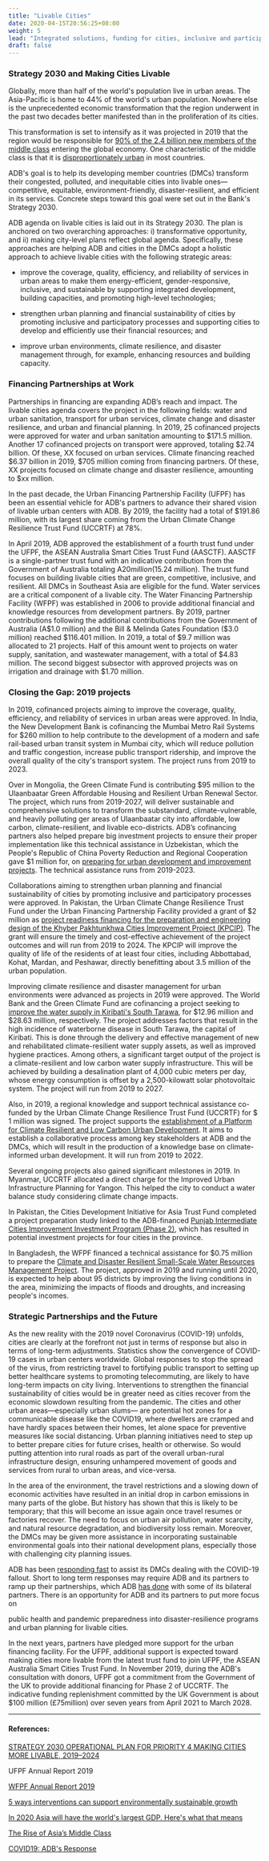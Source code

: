```yaml
---
title: "Livable Cities"
date: 2020-04-15T20:56:25+08:00
weight: 5
lead: "Integrated solutions, funding for cities, inclusive and participatory urban planning, climate resilience, and disaster management."
draft: false
---
```


### Strategy 2030 and Making Cities Livable

Globally, more than half of the world's population live in urban areas. The Asia-Pacific is home to 44% of the world's urban population. Nowhere else is the unprecedented economic transformation that the region underwent in the past two decades better manifested than in the proliferation of its cities.

This transformation is set to intensify as it was projected in 2019 that the region would be responsible for [90% of the 2.4 billion new members of the middle class](https://www.weforum.org/agenda/2019/12/asia-economic-growth/) entering the global economy. One characteristic of the middle class is that it is [disproportionately urban](https://www.adb.org/sites/default/files/publication/27726/special-chapter-03.pdf) in most countries.

ADB's goal is to help its developing member countries (DMCs) transform their congested, polluted, and inequitable cities into livable ones—competitive, equitable, environment-friendly, disaster-resilient, and efficient in its services. Concrete steps toward this goal were set out in the Bank's Strategy 2030.

ADB agenda on livable cities is laid out in its Strategy 2030. The plan is anchored on two overarching approaches: i) transformative opportunity, and ii) making city-level plans reflect global agenda. Specifically, these approaches are helping ADB and cities in the DMCs adopt a holistic approach to achieve livable cities with the following strategic areas:

* improve the coverage, quality, efficiency, and reliability of services in urban areas to make them energy-efficient, gender-responsive, inclusive, and sustainable by supporting integrated development, building capacities, and promoting high-level technologies;

* strengthen urban planning and financial sustainability of cities by promoting inclusive and participatory processes and supporting cities to develop and efficiently use their financial resources; and

* improve urban environments, climate resilience, and disaster management through, for example, enhancing resources and building capacity.

### Financing Partnerships at Work

Partnerships in financing are expanding ADB’s reach and impact. The livable cities agenda covers the project in the following fields: water and urban sanitation, transport for urban services, climate change and disaster resilience, and urban and financial planning. In 2019, 25 cofinanced projects were approved for water and urban sanitation amounting to $171.5 million. Another 17 cofinanced projects on transport were approved, totaling $2.74 billion. Of these, XX focused on urban services. Climate financing reached $6.37 billion in 2019, $705 million coming from financing partners. Of these, XX projects focused on climate change and disaster resilience, amounting to $xx million.

In the past decade, the Urban Financing Partnership Facility (UFPF) has been an essential vehicle for ADB's partners to advance their shared vision of livable urban centers with ADB. By 2019, the facility had a total of $191.86 million, with its largest share coming from the Urban Climate Change Resilience Trust Fund (UCCRTF) at 78%.

In April 2019, ADB approved the establishment of a fourth trust fund under the UFPF, the ASEAN Australia Smart Cities Trust Fund (AASCTF). AASCTF is a single-partner trust fund with an indicative contribution from the Government of Australia totaling A$20 million ($15.24 million). The trust fund focuses on building livable cities that are green, competitive, inclusive, and resilient. All DMCs in Southeast Asia are eligible for the fund. Water services are a critical component of a livable city. The Water Financing Partnership Facility (WFPF) was established in 2006 to provide additional financial and knowledge resources from development partners. By 2019, partner contributions following the additional contributions from the Government of Australia (A$1.0 million) and the Bill & Melinda Gates Foundation ($3.0 million) reached $116.401 million. In 2019, a total of $9.7 million was allocated to 21 projects. Half of this amount went to projects on water supply, sanitation, and wastewater management, with a total of $4.83 million. The second biggest subsector with approved projects was on irrigation and drainage with $1.70 million.

### Closing the Gap: 2019 projects

In 2019, cofinanced projects aiming to improve the coverage, quality, efficiency, and reliability of services in urban areas were approved. In India, the New Development Bank is cofinancing the Mumbai Metro Rail Systems for $260 million to help contribute to the development of a modern and safe rail-based urban transit system in Mumbai city, which will reduce pollution and traffic congestion, increase public transport ridership, and improve the overall quality of the city's transport system. The project runs from 2019 to 2023.

Over in Mongolia, the Green Climate Fund is contributing $95 million to the Ulaanbaatar Green Affordable Housing and Resilient Urban Renewal Sector. The project, which runs from 2019-2027, will deliver sustainable and comprehensive solutions to transform the substandard, climate-vulnerable, and heavily polluting ger areas of Ulaanbaatar city into affordable, low carbon, climate-resilient, and livable eco-districts. ADB’s cofinancing partners also helped prepare big investment projects to ensure their proper implementation like this technical assistance in Uzbekistan, which the People's Republic of China Poverty Reduction and Regional Cooperation gave $1 million for, on [preparing for urban development and improvement projects](https://www.adb.org/projects/52317-001/main#project-pds). The technical assistance runs from 2019-2023.

Collaborations aiming to strengthen urban planning and financial sustainability of cities by promoting inclusive and participatory processes were approved. In Pakistan, the Urban Climate Change Resilience Trust Fund under the Urban Financing Partnership Facility provided a grant of $2 million as [project readiness financing for the preparation and engineering design of the Khyber Pakhtunkhwa Cities Improvement Project (KPCIP)](https://www.adb.org/projects/51036-003/main#project-pds). The grant will ensure the timely and cost-effective achievement of the project outcomes and will run from 2019 to 2024. The KPCIP will improve the quality of life of the residents of at least four cities, including Abbottabad, Kohat, Mardan, and Peshawar, directly benefitting about 3.5 million of the urban population.

Improving climate resilience and disaster management for urban environments were advanced as projects in 2019 were approved. The World Bank and the Green Climate Fund are cofinancing a project seeking to [improve the water supply in Kiribati's South Tarawa](https://www.adb.org/projects/49453-002/main#project-pds), for $12.96 million and $28.63 million, respectively. The project addresses factors that result in the high incidence of waterborne disease in South Tarawa, the capital of Kiribati. This is done through the delivery and effective management of new and rehabilitated climate-resilient water supply assets, as well as improved hygiene practices. Among others, a significant target output of the project is a climate-resilient and low carbon water supply infrastructure. This will be achieved by building a desalination plant of 4,000 cubic meters per day, whose energy consumption is offset by a 2,500-kilowatt solar photovoltaic system. The project will run from 2019 to 2027.

Also, in 2019, a regional knowledge and support technical assistance co-funded by the Urban Climate Change Resilience Trust Fund (UCCRTF) for $ 1 million was signed. The project supports the [establishment of a Platform for Climate Resilient and Low Carbon Urban Development](https://www.adb.org/projects/52304-001/main#project-pds). It aims to establish a collaborative process among key stakeholders at ADB and the DMCs, which will result in the production of a knowledge base on climate-informed urban development. It will run from 2019 to 2022.

Several ongoing projects also gained significant milestones in 2019. In Myanmar, UCCRTF allocated a direct charge for the Improved Urban Infrastructure Planning for Yangon. This helped the city to conduct a water balance study considering climate change impacts.

In Pakistan, the Cities Development Initiative for Asia Trust Fund completed a project preparation study linked to the ADB-financed [Punjab Intermediate Cities Improvement Investment Program (Phase 2)](https://www.adb.org/projects/51215-002/main#project-pds), which has resulted in potential investment projects for four cities in the province.

In Bangladesh, the WFPF financed a technical assistance for $0.75 million to prepare the [Climate and Disaster Resilient Small-Scale Water Resources Management Project](https://www.adb.org/projects/53237-002/main#project-pds). The project, approved in 2019 and running until 2020, is expected to help about 95 districts by improving the living conditions in the area, minimizing the impacts of floods and droughts, and increasing people's incomes.

### Strategic Partnerships and the Future

As the new reality with the 2019 novel Coronavirus (COVID-19) unfolds, cities are clearly at the forefront not just in terms of response but also in terms of long-term adjustments. Statistics show the convergence of COVID-19 cases in urban centers worldwide. Global responses to stop the spread of the virus, from restricting travel to fortifying public transport to setting up better healthcare systems to promoting telecommuting, are likely to have long-term impacts on city living. Interventions to strengthen the financial sustainability of cities would be in greater need as cities recover from the economic slowdown resulting from the pandemic. The cities and other urban areas—especially urban slums— are potential hot zones for a communicable disease like the COVID19, where dwellers are cramped and have hardly spaces between their homes, let alone space for preventive measures like social distancing. Urban planning initiatives need to step up to better prepare cities for future crises, health or otherwise. So would putting attention into rural roads as part of the overall urban-rural infrastructure design, ensuring unhampered movement of goods and services from rural to urban areas, and vice-versa.

In the area of the environment, the travel restrictions and a slowing down of economic activities have resulted in an initial drop in carbon emissions in many parts of the globe. But history has shown that this is likely to be temporary; that this will become an issue again once travel resumes or factories recover. The need to focus on urban air pollution, water scarcity, and natural resource degradation, and biodiversity loss remain. Moreover, the DMCs may be given more assistance in incorporating sustainable environmental goals into their national development plans, especially those with challenging city planning issues.

ADB has been [responding fast](https://www.adb.org/what-we-do/covid19-coronavirus) to assist its DMCs dealing with the COVID-19 fallout. Short to long term responses may require ADB and its partners to ramp up their partnerships, which ADB [has done](https://www.adb.org/news/adb-president-strengthens-collaboration-uk-dfid-its-response-covid-19) with some of its bilateral partners. There is an opportunity for ADB and its partners to put more focus on

public health and pandemic preparedness into disaster-resilience programs and urban planning for livable cities.

In the next years, partners have pledged more support for the urban financing facility. For the UFPF, additional support is expected toward making cities more livable from the latest trust fund to join UFPF, the ASEAN Australia Smart Cities Trust Fund. In November 2019, during the ADB's consultation with donors, UFPF got a commitment from the Government of the UK to provide additional financing for Phase 2 of UCCRTF. The indicative funding replenishment committed by the UK Government is about $100 million (£75million) over seven years from April 2021 to March 2028.

---

#### References:

[STRATEGY 2030 OPERATIONAL PLAN FOR PRIORITY 4 MAKING CITIES MORE LIVABLE, 2019–2024](https://www.adb.org/sites/default/files/institutional-document/495966/strategy-2030-op4-livable-cities.pdf)

UFPF Annual Report 2019

[WFPF Annual Report 2019](https://www.adb.org/sites/default/files/institutional-document/569526/wfpf-annual-report-2019.pdf)

[5 ways interventions can support environmentally sustainable growth](http://evaluation-lessons.org/5-ways-interventions-can-support-environmentally-sustainable-growth)

[In 2020 Asia will have the world's largest GDP. Here's what that means](https://www.weforum.org/agenda/2019/12/asia-economic-growth/)

[The Rise of Asia’s Middle Class](https://www.adb.org/sites/default/files/publication/27726/special-chapter-03.pdf)

[COVID19: ADB's Response](https://www.adb.org/what-we-do/covid19-coronavirus)